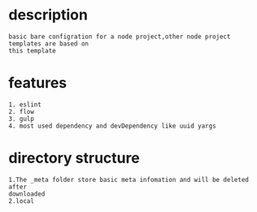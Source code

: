 
# description
    basic bare configration for a node project,other node project templates are based on
    this template

# features
    1. eslint
    2. flow
    3. gulp
    4. most used dependency and devDependency like uuid yargs

# directory structure
    1.The _meta folder store basic meta infomation and will be deleted after
    downloaded
    2.local
